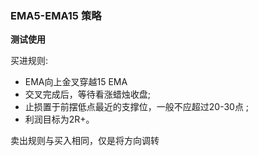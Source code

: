 ### EMA5-EMA15 策略
**测试使用**

买进规则:
- EMA向上金叉穿越15 EMA
- 交叉完成后，等待看涨蜡烛收盘;
- 止损置于前摆低点最近的支撑位，一般不应超过20-30点 ;
- 利润目标为2R+。

卖出规则与买入相同，仅是将方向调转
